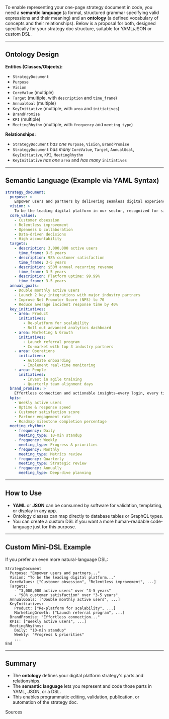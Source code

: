 To enable representing your one-page strategy document in code, you need a **semantic language** (a formal, structured grammar specifying valid expressions and their meaning) and an **ontology** (a defined vocabulary of concepts and their relationships). Below is a proposal for both, designed specifically for your strategy doc structure, suitable for YAML/JSON or custom DSL.

***

## **Ontology Design**

**Entities (Classes/Objects):**
- `StrategyDocument`
- `Purpose`
- `Vision`
- `CoreValue` (multiple)
- `Target` (multiple, with `description` and `time_frame`)
- `AnnualGoal` (multiple)
- `KeyInitiative` (multiple, with `area` and `initiatives`)
- `BrandPromise`
- `KPI` (multiple)
- `MeetingRhythm` (multiple, with `frequency` and `meeting_type`)

**Relationships:**
- `StrategyDocument` *has one* `Purpose`, `Vision`, `BrandPromise`
- `StrategyDocument` *has many* `CoreValue`, `Target`, `AnnualGoal`, `KeyInitiative`, `KPI`, `MeetingRhythm`
- `KeyInitiative` *has one* `area` and *has many* `initiatives`

***

## **Semantic Language (Example via YAML Syntax)**

```yaml
strategy_document:
  purpose: >
    Empower users and partners by delivering seamless digital experiences that enable growth, efficiency, and innovation.
  vision: >
    To be the leading digital platform in our sector, recognized for simplicity, trust, and scale by 2027.
  core_values:
    - Customer obsession
    - Relentless improvement
    - Openness & collaboration
    - Data-driven decisions
    - High accountability
  targets:
    - description: 3,000,000 active users
      time_frame: 3-5 years
    - description: 98% customer satisfaction
      time_frame: 3-5 years
    - description: $50M annual recurring revenue
      time_frame: 3-5 years
    - description: Platform uptime: 99.99%
      time_frame: 3-5 years
  annual_goals:
    - Double monthly active users
    - Launch 2 key integrations with major industry partners
    - Improve Net Promoter Score (NPS) to 70
    - Reduce average incident response time by 40%
  key_initiatives:
    - area: Product
      initiatives:
        - Re-platform for scalability
        - Roll out advanced analytics dashboard
    - area: Marketing & Growth
      initiatives:
        - Launch referral program
        - Co-market with top 3 industry partners
    - area: Operations
      initiatives:
        - Automate onboarding
        - Implement real-time monitoring
    - area: People
      initiatives:
        - Invest in agile training
        - Quarterly team alignment days
  brand_promise: >
    Effortless connection and actionable insights—every login, every time.
  kpis:
    - Weekly active users
    - Uptime & response speed
    - Customer satisfaction score
    - Partner engagement rate
    - Roadmap milestone completion percentage
  meeting_rhythms:
    - frequency: Daily
      meeting_type: 10-min standup
    - frequency: Weekly
      meeting_type: Progress & priorities
    - frequency: Monthly
      meeting_type: Metrics review
    - frequency: Quarterly
      meeting_type: Strategic review
    - frequency: Annually
      meeting_type: Deep-dive planning
```

***

## **How to Use**

- **YAML** or **JSON** can be consumed by software for validation, templating, or display in any app.
- Ontology classes can map directly to database tables or GraphQL types.
- You can create a custom DSL if you want a more human-readable code-language just for this purpose.

***

## **Custom Mini-DSL Example**

If you prefer an even more natural-language DSL:

```
StrategyDocument
  Purpose: "Empower users and partners..."
  Vision: "To be the leading digital platform..."
  CoreValues: ["Customer obsession", "Relentless improvement", ...]
  Targets:
    - "3,000,000 active users" over "3-5 years"
    - "98% customer satisfaction" over "3-5 years"
  AnnualGoals: ["Double monthly active users", ...]
  KeyInitiatives:
    Product: ["Re-platform for scalability", ...]
    MarketingGrowth: ["Launch referral program", ...]
  BrandPromise: "Effortless connection..."
  KPIs: ["Weekly active users", ...]
  MeetingRhythms:
    Daily: "10-min standup"
    Weekly: "Progress & priorities"
    ...
End
```

***

## **Summary**

- The **ontology** defines your digital platform strategy's parts and relationships.
- The **semantic language** lets you represent and code those parts in YAML, JSON, or a DSL.
- This enables programmatic editing, validation, publication, or automation of the strategy doc.

Sources
